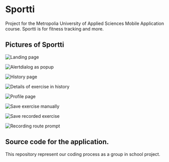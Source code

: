 # Sportti
Project for the Metropolia University of Applied Sciences Mobile Application course. Sportti is for fitness tracking and more. 

## Pictures of Sportti
![Landing page](https://users.metropolia.fi/~rasmushy/ryhma4/mainpage.png)

![Alertdialog as popup](https://users.metropolia.fi/~rasmushy/ryhma4/choose_pop_up.png)

![History page](https://users.metropolia.fi/~rasmushy/ryhma4/history_page.png)

![Details of exercise in history](https://users.metropolia.fi/~rasmushy/ryhma4/details_of_history.png)

![Profile page](https://users.metropolia.fi/~rasmushy/ryhma4/profile_page_white.png)

![Save exercise manually](https://users.metropolia.fi/~rasmushy/ryhma4/add_manual_exercise.png)

![Save recorded exercise](https://users.metropolia.fi/~rasmushy/ryhma4/save_exercise_page.png)

![Recording route prompt](https://users.metropolia.fi/~rasmushy/ryhma4/recording_route_prompt.png)

## Source code for the application. 

This repository represent our coding process as a group in school project. 
